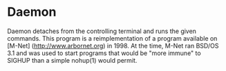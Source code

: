 Daemon
======

Daemon detaches from the controlling terminal and runs the given 
commands.  This program is a reimplementation of a program available on
[M-Net] (http://www.arbornet.org) in 1998.  At the time, M-Net ran BSD/OS 3.1 
and was used to start programs that would be "more immune" to SIGHUP
than a simple nohup(1) would permit.
